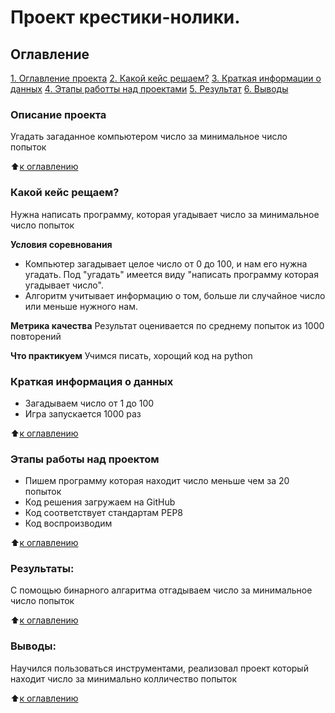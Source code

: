 # Проект крестики-нолики.

## Оглавление
[1. Оглавление проекта](https://github.com/Mbarhatov/test_3/README.md#Описание-продукта)
[2. Какой кейс решаем?](https://github.com/Mbarhatov/test_3/README.md#Какой-кейс-решаем)
[3. Краткая информации о данных](https://github.com/Mbarhatov/test_3/README.md#Краткая-информации-о-данных)
[4. Этапы работты над проектами](https://github.com/Mbarhatov/test_3/README.md#Этапы-работты-над-проектами)
[5. Результат](https://github.com/Mbarhatov/test_3/README.md#Результат)
[6. Выводы](https://github.com/Mbarhatov/test_3/README.md#Выводы)

### Описание проекта
Угадать загаданное компьютером число за минимальное число попыток 

:arrow_up:[к оглавлению](https://github.com/Mbarhatov/test_3/README.md#Оглавление)


### Какой кейс рещаем?
Нужна написать программу, которая угадывает число за минимальное число попыток

**Условия соревнования**
- Компьютер загадывает целое число от 0 до 100, и нам его нужна угадать. Под "угадать" имеется виду "написать программу которая угадывает число".
- Алгоритм учитывает информацию о том, больше ли случайное число или меньше нужного нам.

**Метрика качества**
Результат оценивается по среднему попыток из 1000 повторений

**Что практикуем**
Учимся писать, хорощий код на python


### Краткая информация о данных
- Загадываем число от 1 до 100
- Игра запускается 1000 раз

:arrow_up:[к оглавлению](https://github.com/Mbarhatov/test_3/README.md#Оглавление)


### Этапы работы над проектом 
- Пишем программу которая находит число меньше чем за 20 попыток
- Код решения загружаем на GitHub 
- Код соответствует стандартам PEP8
- Код воспроизводим

:arrow_up:[к оглавлению](https://github.com/Mbarhatov/test_3/README.md#Оглавление)

### Результаты: 
С помощью бинарного алгаритма отгадываем число за минимальное число попыток

:arrow_up:[к оглавлению](https://github.com/Mbarhatov/test_3/README.md#Оглавление)


### Выводы: 
Научился пользоваться инструментами, реализовал проект который находит число за минимально колличество попыток

:arrow_up:[к оглавлению](https://github.com/Mbarhatov/test_3/README.md#Оглавление)
